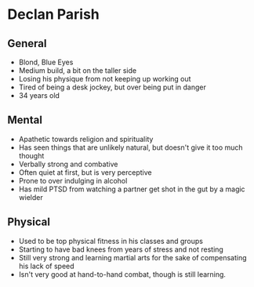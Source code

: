 # Declan Parish

## General
* Blond, Blue Eyes
* Medium build, a bit on the taller side
* Losing his physique from not keeping up working out
* Tired of being a desk jockey, but over being put in danger
* 34 years old

## Mental
* Apathetic towards religion and spirituality
* Has seen things that are unlikely natural, but doesn't give it too much thought
* Verbally strong and combative
* Often quiet at first, but is very perceptive
* Prone to over indulging in alcohol
* Has mild PTSD from watching a partner get shot in the gut by a magic wielder

## Physical
* Used to be top physical fitness in his classes and groups
* Starting to have bad knees from years of stress and not resting
* Still very strong and learning martial arts for the sake of compensating his lack of speed
* Isn't very good at hand-to-hand combat, though is still learning.